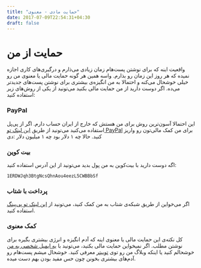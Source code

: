 ```yaml
---
title: "حمایت مادی - معنوی"
date: 2017-07-09T22:54:31+04:30
draft: false
---
```

# حمایت از من

واقعیت اینه که برای نوشتن پست‌هام زمان زیادی می‌ذارم و درگیری‌های کاری اجازه نمیده که هر روز این زمان رو بذارم. واسه همین هر گونه حمایت مالی یا معنوی من رو خیلی خوشحال می‌کنه و احتمالا به من انگیزه‌ی بیشتری برای نوشتن پست‌های جدیدتر می‌ده. اگر دوست دارید از من حمایت مالی بکنید می‌تونید از یکی از روش‌های زیر استفاده کنید:

### PayPal

این احتمالا آسون‌ترین روش برای من هستش که خارج از ایران حساب دارم. اگر از پی‌پل استفاده می‌کنید می‌تونید از طریق [این لینک تو PayPal](https://www.paypal.me/pooyamoradi)
 برای من کمک مالی‌تون رو واریز کنید. حالا چه ۱ دلار بود چه ۱ میلیون دلار :دی

### بیت کوین

اگه دوست دارید با بیت‌کوین به من پول بدید  می‌تونید از این آدرس استفاده کنید:

`1ERDWJqh3BtgNcsQhnAou4eezL5CWBBbSf`

### پرداخت با شتاب

اگر می‌خواین از طریق شبکه‌ی شتاب به من کمک کنید، می‌تونید از [این لینک تو پی‌پینگ](https://payping.ir/py4) استفاده کنید.

### کمک معنوی

کل نکته‌ی این حمایت مالی یا معنوی اینه که آدم انگیزه و انرژی بیشتری بگیره برای نوشتن مطلب. اگر نمیخواین حمایت مالی بکنید، می‌تونید با [یه ایمیل شخصی به من](http://py4.ir) خوشحالم کنید یا اینکه وبلاگ من رو توی [توییتر](https://twitter.com/ibtkm) معرفی کنید. خوشحال میشم پست‌هام رو آدم‌های بیشتری بخونن چون حس مفید بودن بهم دست میده.
  

